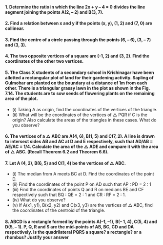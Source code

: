 #### 1. Determine the ratio in which the line 2x + y – 4 = 0 divides the line segment joining the points A(2, – 2) and B(3, 7).
#### 2. Find a relation between x and y if the points (x, y), (1, 2) and (7, 0) are collinear.
#### 3. Find the centre of a circle passing through the points (6, – 6), (3, – 7) and (3, 3).
#### 4. The two opposite vertices of a square are (–1, 2) and (3, 2). Find the coordinates of the other two vertices.
#### 5. The Class X students of a secondary school in Krishinagar have been allotted a rectangular plot of land for their gardening activity. Sapling of Gulmohar are planted on the boundary at a distance of 1m from each other. There is a triangular grassy lawn in the plot as shown in the Fig. 7.14. The students are to sow seeds of flowering plants on the remaining area of the plot. 
* (i) Taking A as origin, find the coordinates of the vertices of the triangle.
* (ii) What will be the coordinates of the vertices of △ PQR if C is the origin? Also calculate the areas of the triangles in these cases. What do you observe?
#### 6. The vertices of a △ ABC are A(4, 6), B(1, 5) and C(7, 2). A line is drawn to intersect sides AB and AC at D and E respectively, such that AD/AB = AE/AC = 1/4. Calculate the area of the △ ADE and compare it with the area of △ ABC. (Recall Theorem 6.2 and Theorem 6.6).
#### 7. Let A (4, 2), B(6, 5) and C(1, 4) be the vertices of △ ABC.
* (i) The median from A meets BC at D. Find the coordinates of the point D.
* (ii) Find the coordinates of the point P on AD such that AP : PD = 2 : 1
* (iii) Find the coordinates of points Q and R on medians BE and CF respectively such that BQ : QE = 2 : 1 and CR : RF = 2 : 1.
* (iv) What do you observe?
* (v) If A(x1, y1), B(x2, y2) and C(x3, y3) are the vertices of △ ABC, find the coordinates of the centroid of the triangle.
#### 8. ABCD is a rectangle formed by the points A(–1, –1), B(– 1, 4), C(5, 4) and D(5, – 1). P, Q, R and S are the mid-points of AB, BC, CD and DA respectively. Is the quadrilateral PQRS a square? a rectangle? or a rhombus? Justify your answer
